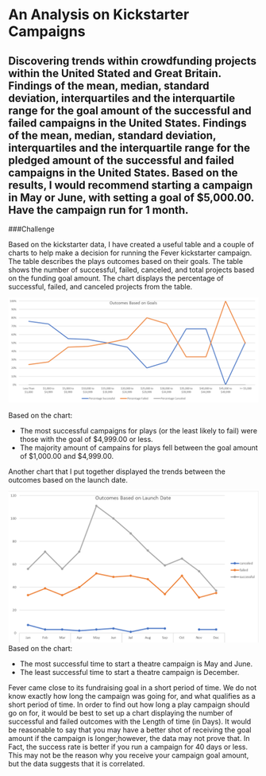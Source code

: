 # An Analysis on Kickstarter Campaigns
Discovering trends within crowdfunding projects within the United Stated and Great Britain. 
Findings of the mean, median, standard deviation, interquartiles and the interquartile range for the goal amount of the successful and failed campaigns in the United States.
Findings of the mean, median, standard deviation, interquartiles and the interquartile range for the pledged amount of the successful and failed campaigns in the United States.
Based on the results, I would recommend starting a campaign in May or June, with setting a goal of $5,000.00. Have the campaign run for 1 month. 
---
###Challenge

Based on the kickstarter data, I have created a useful table and a couple of charts to help make a decision for running the Fever kickstarter campaign. The table describes the plays outcomes based on their goals. The table shows the number of successful, failed, canceled, and total projects based on the funding goal amount. The chart displays the percentage of successful, failed, and canceled projects from the table. 

![Outcomes_Based_on_Goals](https://github.com/Daniel-Schroeder15/Kickstarter-analysis/blob/master/Outcomes%20Based%20on%20Goals.png)

Based on the chart:
- The most successful campaigns for plays (or the least likely to fail) were those with the goal of $4,999.00 or less.
- The majority amount of campains for plays fell between the goal amount of $1,000.00 and $4,999.00.

Another chart that I put together displayed the trends between the outcomes based on the launch date. 

![Outcomes_Based_on_Launch_Date](https://github.com/Daniel-Schroeder15/Kickstarter-analysis/blob/master/Outcomes%20Based%20on%20Launch%20Date.png)
Based on the chart:
- The most successful time to start a theatre campaign is May and June.
- The least successful time to start a theatre campaign is December. 

Fever came close to its fundraising goal in a short period of time. We do not know exactly how long the campaign was going for, and what qualifies as a short period of time. In order to find out how long a play campaign should go on for, it would be best to set up a chart displaying the number of successful and failed outcomes with the Length of time (in Days). It would be reasonable to say that you may have a better shot of receiving the goal amount if the campaign is longer;however, the data may not prove that. In Fact, the success rate is better if you run a campaign for 40 days or less. This may not be the reason why you receive your campaign goal amount, but the data suggests that it is correlated. 

